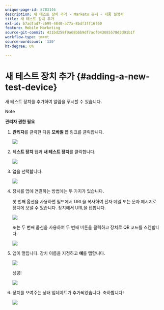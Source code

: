 ```yaml
---
unique-page-id: 8783146
description: 새 테스트 장치 추가 - Marketo 문서 - 제품 설명서
title: 새 테스트 장치 추가
exl-id: b7adfad7-c699-4840-a77a-8bdf3ff16f60
feature: Mobile Marketing
source-git-commit: 431bd258f9a68bbb9df7acf043085578d3d91b1f
workflow-type: tm+mt
source-wordcount: '130'
ht-degree: 0%

---
```


# 새 테스트 장치 추가 {#adding-a-new-test-device}

새 테스트 장치를 추가하여 알림을 푸시할 수 있습니다.

>[!NOTE]
>
>**관리자 권한 필요**

1. **관리자**&#x200B;를 클릭한 다음 **모바일 앱** 링크를 클릭합니다.

   ![](assets/image2015-7-9-14-3a33-3a12.png)

1. **테스트 장치** 탭과 **새 테스트 장치**&#x200B;를 클릭합니다.

   ![](assets/image2015-7-17-17-3a4-3a52.png)

1. 앱을 선택합니다.

   ![](assets/image2015-7-17-17-3a6-3a4.png)

1. 장치를 앱에 연결하는 방법에는 두 가지가 있습니다.

   첫 번째 옵션을 사용하면 필드에서 URL을 복사하여 전자 메일 또는 문자 메시지로 장치에 보낼 수 있습니다. 장치에서 URL을 탭합니다.

   ![](assets/image2015-7-20-11-3a27-3a2.png)

   또는 두 번째 옵션을 사용하여 두 번째 버튼을 클릭하고 장치로 QR 코드를 스캔합니다.

   ![](assets/image2015-7-17-17-3a9-3a54.png)

1. 앱이 열립니다. 장치 이름을 지정하고 **예**&#x200B;를 탭합니다.

   ![](assets/image2015-7-17-17-3a31-3a23.png)

   성공!

   ![](assets/image2015-7-17-17-3a33-3a5.png)

1. 장치를 보여주는 상태 업데이트가 추가되었습니다. 축하합니다!

   ![](assets/image2015-7-17-17-3a14-3a32.png)

